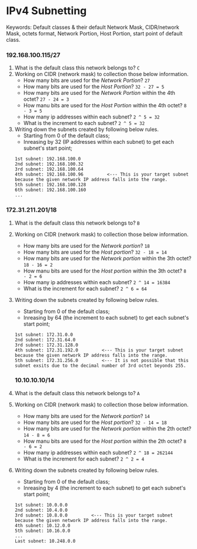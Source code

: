 # IPv4 Subnetting
Keywords: Default classes & their default Network Mask, CIDR/network Mask, octets format, Network Portion, Host Portion, start point of default class.

### 192.168.100.115/27
1. What is the default class this network belongs to? ` C `
2. Working on CIDR (network mask) to collection those below information.
   - How many bits are used for the *Network Portion*? ` 27 `
   - How many bits are used for the *Host Portion*? ` 32 - 27 = 5 `
   - How many bits are used for the *Network Portion* within the 4th octet? ` 27 - 24 = 3 `
   - How manu bits are used for the *Host Portion* within the 4th octet? ` 8 - 3 = 5 `
   - How many ip addresses within each subnet? ` 2 ^ 5 = 32 `
   - What is the increment to each subnet? ` 2 ^ 5 = 32 `
3. Writing down the subnets created by following below rules.
   - Starting from 0 of the default class;
   - Inreasing by 32 (IP addresses within each subnet) to get each subnet's start point;
   ```
   1st subnet: 192.168.100.0
   2nd subnet: 192.168.100.32
   3rd subnet: 192.168.100.64
   4th subnet: 192.168.100.96         <--- This is your target subnet because the given network IP address falls into the range.
   5th subnet: 192.168.100.128
   6th subnet: 192.168.100.160
   ...
   ```
### 172.31.211.201/18
1. What is the default class this network belongs to? ` B `
2. Working on CIDR (network mask) to collection those below information.
   - How many bits are used for the *Network portion*? ` 18 `
   - How many bits are used for the *Host portion*? ` 32 - 18 = 14 `
   - How many bits are used for the *Network portion* within the 3th octet? ` 18 - 16 = 2 `
   - How manu bits are used for the *Host portion* within the 3th octet? ` 8 - 2 = 6 `
   - How many ip addresses within each subnet? ` 2 ^ 14 = 16384 `
   - What is the increment for each subnet? ` 2 ^ 6 = 64 `
3. Writing down the subnets created by following below rules.
   - Starting from 0 of the default class;
   - Inreasing by 64 (the increment to each subnet) to get each subnet's start point;
   ```
   1st subnet: 172.31.0.0
   2nd subnet: 172.31.64.0
   3rd subnet: 172.31.128.0
   4th subnet: 172.31.192.0         <--- This is your target subnet because the given network IP address falls into the range.
   5th subnet: 172.31.256.0         <--- It is not possible that this subnet exsits due to the decimal number of 3rd octet beyonds 255.
   ```

   ### 10.10.10.10/14
1. What is the default class this network belongs to? ` A `
2. Working on CIDR (network mask) to collection those below information.
   - How many bits are used for the *Network portion*? ` 14 `
   - How many bits are used for the *Host portion*? ` 32 - 14 = 18 `
   - How many bits are used for the *Network portion* within the 2th octet? ` 14 - 8 = 6 `
   - How manu bits are used for the *Host portion* within the 2th octet? ` 8 - 6 = 2 `
   - How many ip addresses within each subnet? ` 2 ^ 18 = 262144 `
   - What is the increment for each subnet? ` 2 ^ 2 = 4 `
3. Writing down the subnets created by following below rules.
   - Starting from 0 of the default class;
   - Inreasing by 4 (the increment to each subnet) to get each subnet's start point;
   ```
   1st subnet: 10.0.0.0
   2nd subnet: 10.4.0.0
   3rd subnet: 10.8.0.0         <--- This is your target subnet because the given network IP address falls into the range.
   4th subnet: 10.12.0.0
   5th subnet: 10.16.0.0
   ...
   Last subnet: 10.248.0.0
   ```
